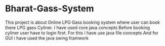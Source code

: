# Bharat-Gass-System
This project is about Online LPG Gass booking system where user can book there LPG gass Cyliner.
I have used core java concepts 
Before booking cyliner user have to login first. For this i have use java file concepts 
And for GUI i have used the java swing framwork
